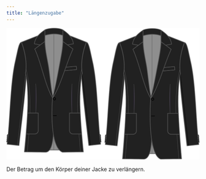 ```yaml
---
title: "Längenzugabe"
---
```


![Längenzugabe](lengthbonus.svg)

Der Betrag um den Körper deiner Jacke zu verlängern.





